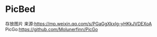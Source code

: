 # PicBed
存放图片
来源:https://mp.weixin.qq.com/s/PGaGgXkxlg-yHKkJVDEXoA
PicGo:https://github.com/Molunerfinn/PicGo

